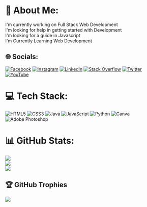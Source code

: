 # 💫 About Me:
I'm currently working on Full Stack Web Development<br>I'm looking for help in getting started with Development<br>I'm looking for a guide in Javascript<br>I'm Currently Learning Web Development<br>


## 🌐 Socials:
[![Facebook](https://img.shields.io/badge/Facebook-%231877F2.svg?logo=Facebook&logoColor=white)](https://facebook.com/https://www.facebook.com/imsantumishra) [![Instagram](https://img.shields.io/badge/Instagram-%23E4405F.svg?logo=Instagram&logoColor=white)](https://instagram.com/https://www.instagram.com/imsantumishra/) [![LinkedIn](https://img.shields.io/badge/LinkedIn-%230077B5.svg?logo=linkedin&logoColor=white)](https://linkedin.com/in/https://www.linkedin.com/in/santu-mishra-0a841a132/) [![Stack Overflow](https://img.shields.io/badge/-Stackoverflow-FE7A16?logo=stack-overflow&logoColor=white)](https://stackoverflow.com/users/https://stackoverflow.com/users/22347611/santu-mishra) [![Twitter](https://img.shields.io/badge/Twitter-%231DA1F2.svg?logo=Twitter&logoColor=white)](https://twitter.com/https://twitter.com/imsantumishra) [![YouTube](https://img.shields.io/badge/YouTube-%23FF0000.svg?logo=YouTube&logoColor=white)](https://youtube.com/@https://www.youtube.com/@santumishra1) 

# 💻 Tech Stack:
![HTML5](https://img.shields.io/badge/html5-%23E34F26.svg?style=for-the-badge&logo=html5&logoColor=white) ![CSS3](https://img.shields.io/badge/css3-%231572B6.svg?style=for-the-badge&logo=css3&logoColor=white) ![Java](https://img.shields.io/badge/java-%23ED8B00.svg?style=for-the-badge&logo=java&logoColor=white) ![JavaScript](https://img.shields.io/badge/javascript-%23323330.svg?style=for-the-badge&logo=javascript&logoColor=%23F7DF1E) ![Python](https://img.shields.io/badge/python-3670A0?style=for-the-badge&logo=python&logoColor=ffdd54) ![Canva](https://img.shields.io/badge/Canva-%2300C4CC.svg?style=for-the-badge&logo=Canva&logoColor=white) ![Adobe Photoshop](https://img.shields.io/badge/adobephotoshop-%2331A8FF.svg?style=for-the-badge&logo=adobephotoshop&logoColor=white)
# 📊 GitHub Stats:
![](https://github-readme-stats.vercel.app/api?username=imsantumishra&theme=dark&hide_border=false&include_all_commits=false&count_private=false)<br/>
![](https://github-readme-streak-stats.herokuapp.com/?user=imsantumishra&theme=dark&hide_border=false)<br/>
![](https://github-readme-stats.vercel.app/api/top-langs/?username=imsantumishra&theme=dark&hide_border=false&include_all_commits=false&count_private=false&layout=compact)

## 🏆 GitHub Trophies
![](https://github-profile-trophy.vercel.app/?username=imsantumishra&theme=radical&no-frame=false&no-bg=true&margin-w=4)

<!-- Proudly created with GPRM ( https://gprm.itsvg.in ) -->
